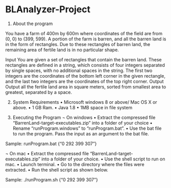 # BLAnalyzer-Project
1.	About the program

You have a farm of 400m by 600m where coordinates of the field are from (0, 0) to (399, 599). A portion of the farm is barren, and all the barren land is in the form of rectangles. Due to these rectangles of barren land, the remaining area of fertile land is in no particular shape.

Input 
You are given a set of rectangles that contain the barren land. These rectangles are defined in a string, which consists of four integers separated by single spaces, with no additional spaces in the string. The first two integers are the coordinates of the bottom left corner in the given rectangle, and the last two integers are the coordinates of the top right corner. 
Output 
Output all the fertile land area in square meters, sorted from smallest area to greatest, separated by a space.

2.	System Requirements
•	Microsoft windows 8 or above/ Mac OS X or above.
•	1 GB Ram.
•	Java 1.8
•	1MB space in file system

3.	Executing the Program
¬	On windows
•	Extract the compressed file “BarrenLand-target-executables.zip” into a folder of your choice
•	Rename “runProgram.windows” to “runProgram.bat”.
•	Use the bat file to run the program. Pass the input as an argument to the bat file.

Sample: runProgram.bat {“0 292 399 307”}

¬	On mac
•	Extract the compressed file “BarrenLand-target-executables.zip” into a folder of your choice.
•	Use the shell script to run on mac.
•	Launch terminal.
•	Go to the directory where the files were extracted.
•	Run the shell script as shown below.

Sample: ./runProgram.sh {“0 292 399 307”}

